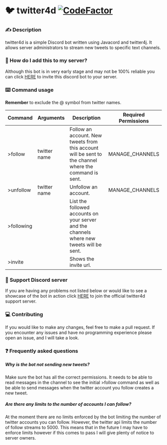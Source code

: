 # :bird: twitter4d [![CodeFactor](https://www.codefactor.io/repository/github/kdaniel2410/twitter4d/badge/master)](https://www.codefactor.io/repository/github/kdaniel2410/twitter4d/overview/master)

### :writing_hand: Description
twitter4d is a simple Discord bot written using Javacord and twitter4j. It allows server administrators to stream new tweets to specific text channels.

### :link: How do I add this to my server?
Although this bot is in very early stage and may not be 100% reliable you can click [HERE](https://discord.com/api/oauth2/authorize?client_id=810925444756668417&permissions=18496&scope=bot) to invite this discord bot to your server.

### :keyboard: Command usage
**Remember** to exclude the @ symbol from twitter names.

| Command | Arguments | Description | Required Permissions |
| ------- | --------- | ----------- | -------------------- |
| \>follow | twitter name | Follow an account. New tweets from this account will be sent to the channel where the command is sent. | MANAGE_CHANNELS |
| \>unfollow | twitter name | Unfollow an account. | MANAGE_CHANNELS |
| \>following |  | List the followed accounts on your server and the channels where new tweets will be sent. |
| \>invite |  | Shows the invite url. |

### :microphone: Support Discord server
If you are having any problems not listed below or would like to see a showcase of the bot in action click [HERE](https://discord.gg/nwTBrMYQtn) to join the official twitter4d support server.

### :computer: Contributing
If you would like to make any changes, feel free to make a pull request. If you encounter any issues and have no programming experience please open an issue, and I will take a look. 

### :question: Frequently asked questions
##### Why is the bot not sending new tweets?
Make sure the bot has all the correct permissions. It needs to be able to read messages in the channel to see the initial >follow command as well as be able to send messages when the twitter account you follow creates a new tweet.

##### Are there any limits to the number of accounts I can follow?
At the moment there are no limits enforced by the bot limiting the number of twitter accounts you can follow. However, the twitter api limits the number of follow streams to 5000. This means that in the future I may have to enforce limits however if this comes to pass I will give plenty of notice to server owners.